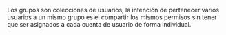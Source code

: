 Los grupos son colecciones de usuarios, la intención de pertenecer varios usuarios a un mismo grupo es el compartir los mismos permisos sin tener que ser asignados a cada cuenta de usuario de forma individual.